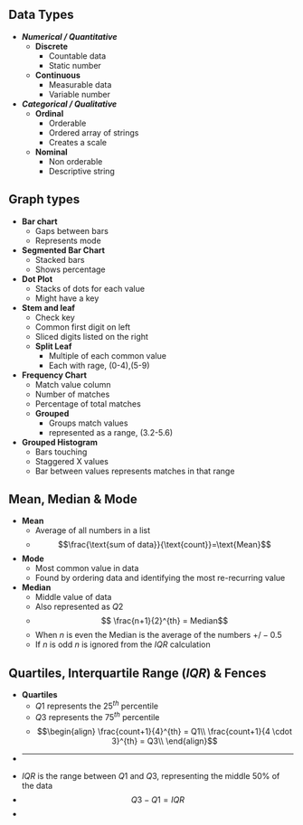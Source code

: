## Data Types
- ***Numerical / Quantitative***
	- **Discrete**
		- Countable data
		- Static number
	- **Continuous**
		- Measurable data
		- Variable number
- ***Categorical / Qualitative***
	- **Ordinal**
		- Orderable
		- Ordered array of strings
		- Creates a scale
	- **Nominal**
		- Non orderable
		- Descriptive string
## Graph types
- **Bar chart**
	- Gaps between bars
	- Represents mode
- **Segmented Bar Chart**
	- Stacked bars
	- Shows percentage
- **Dot Plot**
	- Stacks of dots for each value
	- Might have a key
- **Stem and leaf**
	- Check key
	- Common first digit on left
	- Sliced digits listed on the right
	- **Split Leaf**
		- Multiple of each common value
		- Each with rage, (0-4),(5-9)
- **Frequency Chart**
	- Match value column
	- Number of matches
	- Percentage of total matches
	- **Grouped**
		- Groups match values
		- represented as a range, (3.2-5.6)
- **Grouped Histogram**
	- Bars touching
	- Staggered X values
	- Bar between values represents matches in that range
## Mean, Median & Mode
- **Mean**
	- Average of all numbers in a list 
	- $$\frac{\text{sum of data}}{\text{count}}=\text{Mean}$$
- **Mode**
	- Most common value in data
	- Found by ordering data and identifying the most re-recurring value
- **Median**
	- Middle value of data
	- Also represented as $Q2$
	- $$ \frac{n+1}{2}^{th} = Median$$
	- When $n$ is even the Median is the average of the numbers $+/-0.5$
	- If $n$ is odd $n$ is ignored from the $IQR$ calculation
## Quartiles, Interquartile Range ($IQR$) & Fences
- **Quartiles**
	- $Q1$ represents the $25^{th}$ percentile
	- $Q3$ represents the $75^{th}$ percentile
	- $$\begin{align} 
\frac{count+1}{4}^{th} = Q1\\
\frac{count+1}{4 \cdot 3}^{th} = Q3\\
\end{align}$$
- ****
- $IQR$ is the range between $Q1$ and $Q3$, representing the middle $50\%$ of the data
- $$ Q3-Q1 = IQR $$
- 